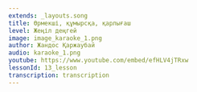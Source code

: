 ```yaml
---
extends: _layouts.song
title: Өрмекші, құмырсқа, қарлығаш
level: Жеңіл деңгей
image: image_karaoke_1.png
author: Жандос Қаржаубай
audio: karaoke_1.png
youtube: https://www.youtube.com/embed/efHLV4jTRxw
lessonId: 13_lesson
transcription: transcription 
---
```

